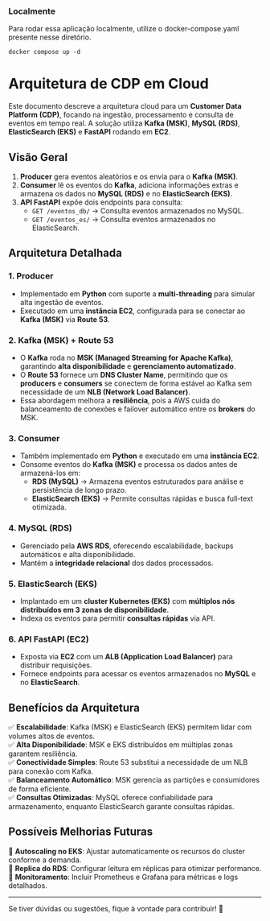 ### Localmente
Para rodar essa aplicação localmente, utilize o docker-compose.yaml presente nesse diretório.

```
docker compose up -d
```

# Arquitetura de CDP em Cloud

Este documento descreve a arquitetura cloud para um **Customer Data Platform (CDP)**, focando na ingestão, processamento e consulta de eventos em tempo real. A solução utiliza **Kafka (MSK)**, **MySQL (RDS)**, **ElasticSearch (EKS)** e **FastAPI** rodando em **EC2**.

## Visão Geral

1. **Producer** gera eventos aleatórios e os envia para o **Kafka (MSK)**.
2. **Consumer** lê os eventos do **Kafka**, adiciona informações extras e armazena os dados no **MySQL (RDS)** e no **ElasticSearch (EKS)**.
3. **API FastAPI** expõe dois endpoints para consulta:
   - `GET /eventos_db/` → Consulta eventos armazenados no MySQL.
   - `GET /eventos_es/` → Consulta eventos armazenados no ElasticSearch.

## Arquitetura Detalhada

### 1. **Producer**
- Implementado em **Python** com suporte a **multi-threading** para simular alta ingestão de eventos.
- Executado em uma **instância EC2**, configurada para se conectar ao **Kafka (MSK)** via **Route 53**.

### 2. **Kafka (MSK) + Route 53**
- O **Kafka** roda no **MSK (Managed Streaming for Apache Kafka)**, garantindo **alta disponibilidade** e **gerenciamento automatizado**.
- O **Route 53** fornece um **DNS Cluster Name**, permitindo que os **producers** e **consumers** se conectem de forma estável ao Kafka sem necessidade de um **NLB (Network Load Balancer)**.
- Essa abordagem melhora a **resiliência**, pois a AWS cuida do balanceamento de conexões e failover automático entre os **brokers** do MSK.

### 3. **Consumer**
- Também implementado em **Python** e executado em uma **instância EC2**.
- Consome eventos do **Kafka (MSK)** e processa os dados antes de armazená-los em:
  - **RDS (MySQL)** → Armazena eventos estruturados para análise e persistência de longo prazo.
  - **ElasticSearch (EKS)** → Permite consultas rápidas e busca full-text otimizada.

### 4. **MySQL (RDS)**
- Gerenciado pela **AWS RDS**, oferecendo escalabilidade, backups automáticos e alta disponibilidade.
- Mantém a **integridade relacional** dos dados processados.

### 5. **ElasticSearch (EKS)**
- Implantado em um **cluster Kubernetes (EKS)** com **múltiplos nós distribuídos em 3 zonas de disponibilidade**.
- Indexa os eventos para permitir **consultas rápidas** via API.

### 6. **API FastAPI (EC2)**
- Exposta via **EC2** com um **ALB (Application Load Balancer)** para distribuir requisições.
- Fornece endpoints para acessar os eventos armazenados no **MySQL** e no **ElasticSearch**.

## Benefícios da Arquitetura

✅ **Escalabilidade**: Kafka (MSK) e ElasticSearch (EKS) permitem lidar com volumes altos de eventos.  
✅ **Alta Disponibilidade**: MSK e EKS distribuídos em múltiplas zonas garantem resiliência.  
✅ **Conectividade Simples**: Route 53 substitui a necessidade de um NLB para conexão com Kafka.  
✅ **Balanceamento Automático**: MSK gerencia as partições e consumidores de forma eficiente.  
✅ **Consultas Otimizadas**: MySQL oferece confiabilidade para armazenamento, enquanto ElasticSearch garante consultas rápidas.  

## Possíveis Melhorias Futuras
🔹 **Autoscaling no EKS**: Ajustar automaticamente os recursos do cluster conforme a demanda.  
🔹 **Replica do RDS**: Configurar leitura em réplicas para otimizar performance.  
🔹 **Monitoramento**: Incluir Prometheus e Grafana para métricas e logs detalhados.  

---
Se tiver dúvidas ou sugestões, fique à vontade para contribuir! 🚀
